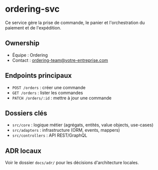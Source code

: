 # ordering-svc

Ce service gère la prise de commande, le panier et l'orchestration du paiement et de l'expédition.

## Ownership
- Équipe : Ordering
- Contact : ordering-team@votre-entreprise.com

## Endpoints principaux
- `POST /orders` : créer une commande
- `GET /orders` : lister les commandes
- `PATCH /orders/:id` : mettre à jour une commande

## Dossiers clés
- `src/core` : logique métier (agrégats, entités, value objects, use-cases)
- `src/adapters` : infrastructure (ORM, events, mappers)
- `src/controllers` : API REST/GraphQL

## ADR locaux
Voir le dossier `docs/adr/` pour les décisions d'architecture locales.